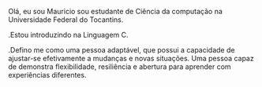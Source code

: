 Olá, eu sou Mauricio sou estudante de Ciência da computação na Universidade Federal do Tocantins. 

.Estou introduzindo na Linguagem C. 

.Defino me como uma pessoa adaptável, que possui a capacidade de ajustar-se efetivamente a mudanças e novas situações. Uma pessoa capaz de demonstra flexibilidade, resiliência e abertura para aprender com experiências diferentes.


